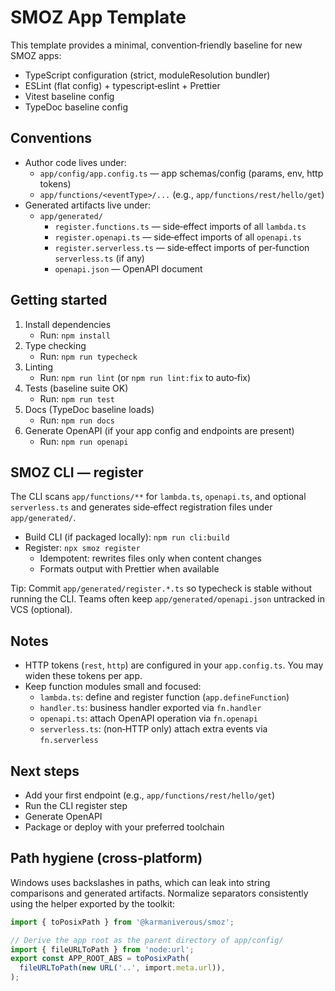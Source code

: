 # SMOZ App Template

This template provides a minimal, convention‑friendly baseline for new SMOZ apps:

- TypeScript configuration (strict, moduleResolution bundler)
- ESLint (flat config) + typescript‑eslint + Prettier
- Vitest baseline config
- TypeDoc baseline config

## Conventions

- Author code lives under:
  - `app/config/app.config.ts` — app schemas/config (params, env, http tokens)
  - `app/functions/<eventType>/...` (e.g., `app/functions/rest/hello/get`)
- Generated artifacts live under:
  - `app/generated/`
    - `register.functions.ts` — side‑effect imports of all `lambda.ts`
    - `register.openapi.ts` — side‑effect imports of all `openapi.ts`
    - `register.serverless.ts` — side‑effect imports of per‑function `serverless.ts` (if any)
    - `openapi.json` — OpenAPI document

## Getting started

1. Install dependencies
   - Run: `npm install`
2. Type checking
   - Run: `npm run typecheck`
3. Linting
   - Run: `npm run lint` (or `npm run lint:fix` to auto‑fix)
4. Tests (baseline suite OK)
   - Run: `npm run test`
5. Docs (TypeDoc baseline loads)
   - Run: `npm run docs`
6. Generate OpenAPI (if your app config and endpoints are present)
   - Run: `npm run openapi`

## SMOZ CLI — register

The CLI scans `app/functions/**` for `lambda.ts`, `openapi.ts`, and optional `serverless.ts` and generates side‑effect registration files under `app/generated/`.

- Build CLI (if packaged locally): `npm run cli:build`
- Register: `npx smoz register`
  - Idempotent: rewrites files only when content changes
  - Formats output with Prettier when available

Tip: Commit `app/generated/register.*.ts` so typecheck is stable without running the CLI. Teams often keep `app/generated/openapi.json` untracked in VCS (optional).

## Notes

- HTTP tokens (`rest`, `http`) are configured in your `app.config.ts`. You may widen these tokens per app.
- Keep function modules small and focused:
  - `lambda.ts`: define and register function (`app.defineFunction`)
  - `handler.ts`: business handler exported via `fn.handler`
  - `openapi.ts`: attach OpenAPI operation via `fn.openapi`
  - `serverless.ts`: (non‑HTTP only) attach extra events via `fn.serverless`

## Next steps

- Add your first endpoint (e.g., `app/functions/rest/hello/get`)
- Run the CLI register step
- Generate OpenAPI
- Package or deploy with your preferred toolchain

## Path hygiene (cross‑platform)

Windows uses backslashes in paths, which can leak into string comparisons and generated artifacts. Normalize separators consistently using the helper exported by the toolkit:

```ts
import { toPosixPath } from '@karmaniverous/smoz';

// Derive the app root as the parent directory of app/config/
import { fileURLToPath } from 'node:url';
export const APP_ROOT_ABS = toPosixPath(
  fileURLToPath(new URL('..', import.meta.url)),
);
```
